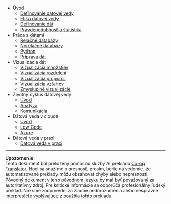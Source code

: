 <!--
CO_OP_TRANSLATOR_METADATA:
{
  "original_hash": "3767555b3cc28a2865c79202f4374204",
  "translation_date": "2025-08-26T14:58:55+00:00",
  "source_file": "docs/_sidebar.md",
  "language_code": "sk"
}
-->
- Úvod
  - [Definovanie dátovej vedy](../1-Introduction/01-defining-data-science/README.md)
  - [Etika dátovej vedy](../1-Introduction/02-ethics/README.md)
  - [Definovanie dát](../1-Introduction/03-defining-data/README.md)
  - [Pravdepodobnosť a štatistika](../1-Introduction/04-stats-and-probability/README.md)
- Práca s dátami
  - [Relačné databázy](../2-Working-With-Data/05-relational-databases/README.md)
  - [Nerelačné databázy](../2-Working-With-Data/06-non-relational/README.md)
  - [Python](../2-Working-With-Data/07-python/README.md)
  - [Príprava dát](../2-Working-With-Data/08-data-preparation/README.md)
- Vizualizácia dát
  - [Vizualizácia množstiev](../3-Data-Visualization/09-visualization-quantities/README.md)
  - [Vizualizácia rozdelení](../3-Data-Visualization/10-visualization-distributions/README.md)
  - [Vizualizácia proporcií](../3-Data-Visualization/11-visualization-proportions/README.md)
  - [Vizualizácia vzťahov](../3-Data-Visualization/12-visualization-relationships/README.md)
  - [Zmysluplné vizualizácie](../3-Data-Visualization/13-meaningful-visualizations/README.md)
- Životný cyklus dátovej vedy
  - [Úvod](../4-Data-Science-Lifecycle/14-Introduction/README.md)
  - [Analýza](../4-Data-Science-Lifecycle/15-analyzing/README.md)
  - [Komunikácia](../4-Data-Science-Lifecycle/16-communication/README.md)
- Dátová veda v cloude
  - [Úvod](../5-Data-Science-In-Cloud/17-Introduction/README.md)
  - [Low Code](../5-Data-Science-In-Cloud/18-Low-Code/README.md)
  - [Azure](../5-Data-Science-In-Cloud/19-Azure/README.md)
- Dátová veda v praxi
  - [Dátová veda v praxi](../6-Data-Science-In-Wild/README.md)

---

**Upozornenie**:  
Tento dokument bol preložený pomocou služby AI prekladu [Co-op Translator](https://github.com/Azure/co-op-translator). Hoci sa snažíme o presnosť, prosím, berte na vedomie, že automatizované preklady môžu obsahovať chyby alebo nepresnosti. Pôvodný dokument v jeho pôvodnom jazyku by mal byť považovaný za autoritatívny zdroj. Pre kritické informácie sa odporúča profesionálny ľudský preklad. Nie sme zodpovední za žiadne nedorozumenia alebo nesprávne interpretácie vyplývajúce z použitia tohto prekladu.